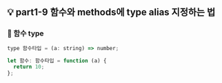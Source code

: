 ## 💡 part1-9 함수와 methods에 type alias 지정하는 법

### 🔹 함수 type

```javascript
type 함수타입 = (a: string) => number;

let 함수: 함수타입 = function (a) {
  return 10;
};
```
